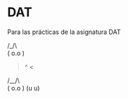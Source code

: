 # DAT

Para las prácticas de la asignatura DAT

/\_/\   
( o.o )         
 > ^ <

 /\__/\  
( o.o ) 
 (u u)

